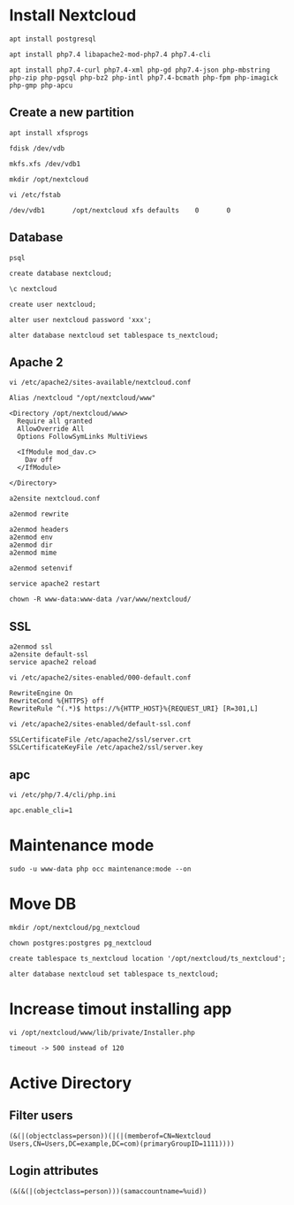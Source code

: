 # Install Nextcloud
```
apt install postgresql
```

```
apt install php7.4 libapache2-mod-php7.4 php7.4-cli
```

```
apt install php7.4-curl php7.4-xml php-gd php7.4-json php-mbstring php-zip php-pgsql php-bz2 php-intl php7.4-bcmath php-fpm php-imagick php-gmp php-apcu
```

## Create a new partition
```
apt install xfsprogs
```

```
fdisk /dev/vdb
```

```
mkfs.xfs /dev/vdb1
```

```
mkdir /opt/nextcloud
```

```
vi /etc/fstab
```

```
/dev/vdb1       /opt/nextcloud xfs defaults    0       0
```

## Database
```
psql
```

```
create database nextcloud;
```

```
\c nextcloud
```

```
create user nextcloud;
```

```
alter user nextcloud password 'xxx';
```

```
alter database nextcloud set tablespace ts_nextcloud;
```

## Apache 2
```
vi /etc/apache2/sites-available/nextcloud.conf
```

```
Alias /nextcloud "/opt/nextcloud/www"

<Directory /opt/nextcloud/www>
  Require all granted
  AllowOverride All
  Options FollowSymLinks MultiViews

  <IfModule mod_dav.c>
    Dav off
  </IfModule>

</Directory>
```

```
a2ensite nextcloud.conf
```

```
a2enmod rewrite
```

```
a2enmod headers
a2enmod env
a2enmod dir
a2enmod mime
```

```
a2enmod setenvif
```

```
service apache2 restart
```

```
chown -R www-data:www-data /var/www/nextcloud/
```

## SSL
```
a2enmod ssl
a2ensite default-ssl
service apache2 reload
```

```
vi /etc/apache2/sites-enabled/000-default.conf
```

```
RewriteEngine On
RewriteCond %{HTTPS} off
RewriteRule ^(.*)$ https://%{HTTP_HOST}%{REQUEST_URI} [R=301,L]
```

```
vi /etc/apache2/sites-enabled/default-ssl.conf
```
```
SSLCertificateFile /etc/apache2/ssl/server.crt
SSLCertificateKeyFile /etc/apache2/ssl/server.key
```

##  apc
```
vi /etc/php/7.4/cli/php.ini
```

```
apc.enable_cli=1
```

# Maintenance mode
```
sudo -u www-data php occ maintenance:mode --on
```

# Move DB
```
mkdir /opt/nextcloud/pg_nextcloud
```

```
chown postgres:postgres pg_nextcloud
```

```
create tablespace ts_nextcloud location '/opt/nextcloud/ts_nextcloud';
```

```
alter database nextcloud set tablespace ts_nextcloud;
```

# Increase timout installing app
```
vi /opt/nextcloud/www/lib/private/Installer.php
```

```
timeout -> 500 instead of 120
```

# Active Directory
## Filter users
```
(&(|(objectclass=person))(|(|(memberof=CN=Nextcloud Users,CN=Users,DC=example,DC=com)(primaryGroupID=1111))))
```

## Login attributes
```
(&(&(|(objectclass=person)))(samaccountname=%uid))
```